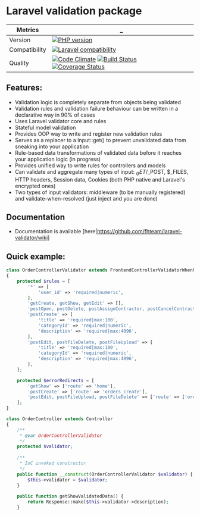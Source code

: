Laravel validation package
===================================

 Metrics | _
---|---
Version | [![PHP version](https://badge.fury.io/ph/fhteam%2Flaravel-validator.svg)](http://badge.fury.io/ph/fhteam%2Flaravel-validator)
Compatibility | [![Laravel compatibility](https://img.shields.io/badge/laravel-5-green.svg)](http://laravel.com/)
Quality | [![Code Climate](https://codeclimate.com/github/fhteam/laravel-validator/badges/gpa.svg)](https://codeclimate.com/github/fhteam/laravel-validator) [![Build Status](https://travis-ci.org/fhteam/laravel-validator.svg?branch=master)](https://travis-ci.org/fhteam/laravel-validator) [![Coverage Status](https://coveralls.io/repos/fhteam/laravel-validator/badge.svg?branch=master)](https://coveralls.io/r/fhteam/laravel-validator?branch=master)

Features:
-----------------------------------

 - Validation logic is completely separate from objects being validated
 - Validation rules and validation failure behaviour can be written in a declarative way in 90% of cases
 - Uses Laravel validator core and rules
 - Stateful model validation
 - Provides OOP way to write and register new validation rules
 - Serves as a replacer to a Input::get() to prevent unvalidated data from sneaking into your application
 - Rule-based data transformations of validated data before it reaches your application logic (in progress)
 - Provides unified way to write rules for controllers and models
 - Can validate and aggregate many types of input: $_GET/$_POST, $_FILES, HTTP headers, Session data, Cookies (both
   PHP native and Laravel's encrypted ones)
 - Two types of input validators: middleware (to be manually registered) and validate-when-resolved (just inject and 
 you are done)
 
Documentation
------------------------------------
 - Documentation is available [here|https://github.com/fhteam/laravel-validator/wiki]
 
Quick example:
-----------------------------------

```php
class OrderControllerValidator extends FrontendControllerValidatorWhenResolved
{
    protected $rules = [
        '*' => [
            'user_id' => 'required|numeric',
        ],
        'getCreate, getShow, getEdit' => [],
        'postOpen, postDelete, postAssignContractor, postCancelContractorAssignment' => [],
        'postCreate' => [
            'title' => 'required|max:100',
            'categoryId' => 'required|numeric',
            'description' => 'required|max:4096',
        ],
        'postEdit, postFileDelete, postFileUpload' => [
            'title' => 'required|max:100',
            'categoryId' => 'required|numeric',
            'description' => 'required|max:4096',
        ],
    ];

    protected $errorRedirects = [
        'getShow' => ['route' => 'home'],
        'postCreate' => ['route' => 'orders_create'],
        'postEdit, postFileUpload, postFileDelete' => ['route' => ['orders_edit', ['orderId' => '#orderId']]],
    ];
}

class OrderController extends Controller
{
    /**
     * @var OrderControllerValidator
     */
    protected $validator;
    
    /**
     * IoC invoked constructor
     */
    public function __construct(OrderControllerValidator $validator) {
        $this->validator = $validator;
    }
    
    public function getShowValidatedData() {
        return Response::make($this->validator->description);
    }
```